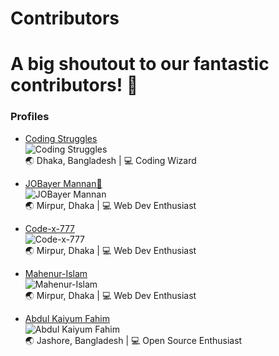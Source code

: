 # Contributors

# A big shoutout to our fantastic contributors! 🎉

### Profiles

- [Coding Struggles](https://github.com/coding-struggles)  
  ![Coding Struggles](https://avatars.githubusercontent.com/u/146979710?v=4)  
  🌏 Dhaka, Bangladesh | 💻 Coding Wizard

- [JOBayer Mannan🦅](https://github.com/jobayermannan)  
  ![JOBayer Mannan](https://avatars.githubusercontent.com/u/121758551?v=4)  
  🌏 Mirpur, Dhaka | 💻 Web Dev Enthusiast

- [Code-x-777](https://github.com/Code-x-777)  
  ![Code-x-777](https://avatars.githubusercontent.com/u/147522307?v=4)  
  🌏 Mirpur, Dhaka | 💻 Web Dev Enthusiast

- [Mahenur-Islam](https://github.com/mahenur-islam)  
  ![Mahenur-Islam](https://avatars.githubusercontent.com/u/147522307?v=4)  
  🌏 Mirpur, Dhaka | 💻 Web Dev Enthusiast

- [Abdul Kaiyum Fahim](https://github.com/kaiyumdev)  
  ![Abdul Kaiyum Fahim](https://avatars.githubusercontent.com/u/76748971?v=4)  
  🌏 Jashore, Bangladesh | 💻 Open Source Enthusiast

